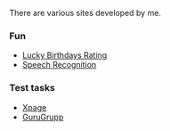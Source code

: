 There are various sites developed by me.

### Fun
- [Lucky Birthdays Rating](https://yota.ninja/sites/lucky-birthday/)
- [Speech Recognition](https://yota.ninja/sites/speech-recognition/)

### Test tasks
- [Xpage](https://yota.ninja/sites/xpage/)
- [GuruGrupp](https://yota.ninja/sites/gurugrupp/)
